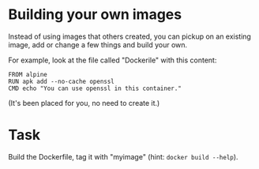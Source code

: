 # Building your own images

Instead of using images that others created, you can pickup on an existing image, add or change a few things and build your own.

For example, look at the file called "Dockerile" with this content:

````
FROM alpine
RUN apk add --no-cache openssl
CMD echo "You can use openssl in this container."
````

(It's been placed for you, no need to create it.)

# Task
Build the Dockerfile, tag it with "myimage" (hint: `docker build --help`).
